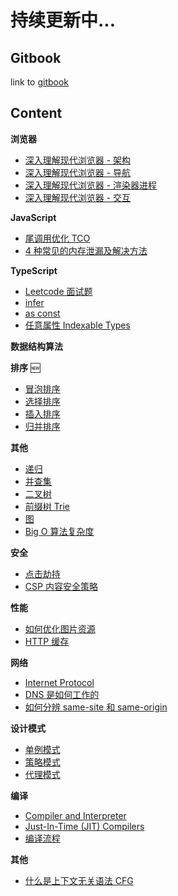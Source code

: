 # 持续更新中...

## Gitbook

link to [gitbook](https://suki.gitbook.io/notes/)

## Content

**浏览器**

-   [深入理解现代浏览器 - 架构](./articles/inside_look_browser_1.md)
-   [深入理解现代浏览器 - 导航](./articles/inside_look_browser_2.md)
-   [深入理解现代浏览器 - 渲染器进程](./articles/inside_look_browser_3.md)
-   [深入理解现代浏览器 - 交互](./articles/inside_look_browser_4.md)

**JavaScript**

-   [尾调用优化 TCO](./articles/tail_call_optimization.md)
-   [4 种常见的内存泄漏及解决方法](./articles/4_common_memory_leak.md)

**TypeScript**

-   [Leetcode 面试题](./articles/typescript_leetcode_hire.md)
-   [infer](./articles/typescript_infer.md)
-   [as const](./articles/typescript_as_const.md)
-   [任意属性 Indexable Types](./articles/typescript_indexable_types.md)

**数据结构算法**

**排序** 🆕

-   [冒泡排序](./articles/sorting/bubble_sort.md)
-   [选择排序](./articles/sorting/selection_sort.md)
-   [插入排序](./articles/sorting/insertion_sort.md)
-   [归并排序](./articles/sorting/merge_sort.md)

**其他**

-   [递归](./articles/dsa_recursion.md)
-   [并查集](./articles/dsa_union_find.md)
-   [二叉树](./articles/dsa_binary_tree.md)
-   [前缀树 Trie](./articles/dsa_trie.md)
-   [图](./articles/dsa_graph.md)
-   [Big O 算法复杂度](./articles/big_O_complexity.md)

**安全**

-   [点击劫持](./articles/clickjacking.md)
-   [CSP 内容安全策略](./articles/what_is_CSP.md)

**性能**

-   [如何优化图片资源](./articles/optimize_images.md)
-   [HTTP 缓存](./articles/caching.md)

**网络**

-   [Internet Protocol](./articles/internet_protocol.md)
-   [DNS 是如何工作的](./articles/how_dns_works.md)
-   [如何分辨 same-site 和 same-origin](./articles/same_site_&_same_origin.md)

**设计模式**

-   [单例模式](./articles/design_pattern_singleton.md)
-   [策略模式](./articles/design_pattern_strategy.md)
-   [代理模式](./articles/design_pattern_proxy.md)

**编译**

-   [Compiler and Interpreter](./articles/compiler_and_interpreter.md)
-   [Just-In-Time (JIT) Compilers](./articles/just_in_time_compiler.md)
-   [编译流程](./articles/compilation_in_general.md)

**其他**

-   [什么是上下文无关语法 CFG](./articles/context_free_grammar.md)
